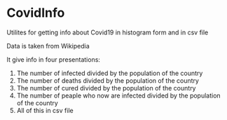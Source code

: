 # CovidInfo
Utilites for getting info about Covid19 in histogram form and in csv file

Data is taken from Wikipedia

It give info in four presentations:
1. The number of infected divided by the population of the country
2. The number of deaths divided by the population of the country
3. The number of cured divided by the population of the country
4. The number of peaple who now are infected divided by the population of the country
5. All of this in csv file
